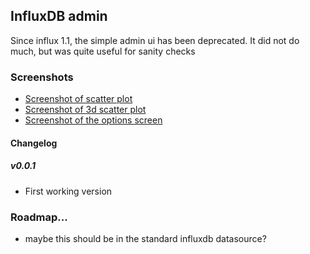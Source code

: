 ## InfluxDB admin

Since influx 1.1, the simple admin ui has been deprecated.  It did not do much, but was quite useful
for sanity checks


### Screenshots

- [Screenshot of scatter plot](https://raw.githubusercontent.com/NatelEnergy/natel-plotly-panel/master/src/img/screenshot-scatter.png)
- [Screenshot of 3d scatter plot](https://raw.githubusercontent.com/NatelEnergy/natel-plotly-panel/master/src/img/screenshot-scatter-3d.png)
- [Screenshot of the options screen](https://raw.githubusercontent.com/NatelEnergy/natel-plotly-panel/master/src/img/screenshot-options.png)

#### Changelog

##### v0.0.1

- First working version



### Roadmap... 
 - maybe this should be in the standard influxdb datasource?


